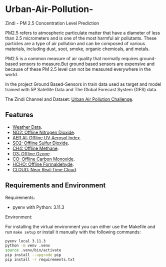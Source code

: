 # Urban-Air-Pollution-
Zindi - PM 2.5 Concentration Level Prediction

PM2.5 refers to atmospheric particulate matter that have a diameter of less than 2.5 micrometers and is one of the most harmful air pollutants.
These particles are a type of air pollution and can be composed of various materials, including dust, soot, smoke, organic chemicals, and metals.

PM2.5 is a common measure of air quality that normally requires ground-based sensors to measure.But ground based sensors are expensive and because of these PM 2.5 level can not be measured everywhere in the world. 

In the project Ground Based-Sensors in train data used as target and model trained with 5P Satellite Data and The Global Forecast System (GFS) data.

The Zindi Channel and Dataset: [Urban Air Pollution Challenge](https://zindi.africa/competitions/urban-air-pollution-challenge).

## Features

- [Weather Data](https://developers.google.com/earth-engine/datasets/catalog/NOAA_GFS0P25).
- [NO2: Offline Nitrogen Dioxide](https://developers.google.com/earth-engine/datasets/catalog/COPERNICUS_S5P_OFFL_L3_NO2).
- [AER AI: Offline UV Aerosol Index](https://developers.google.com/earth-engine/datasets/catalog/COPERNICUS_S5P_OFFL_L3_AER_AI).
- [SO2: Offline Sulfur Dioxide](https://developers.google.com/earth-engine/datasets/catalog/COPERNICUS_S5P_OFFL_L3_SO2).
- [CH4: Offline Methane](https://developers.google.com/earth-engine/datasets/catalog/COPERNICUS_S5P_OFFL_L3_CH4).
- [O3: Offline Ozone](https://developers.google.com/earth-engine/datasets/catalog/COPERNICUS_S5P_OFFL_L3_O3).
- [CO: Offline Carbon Monoxide](https://developers.google.com/earth-engine/datasets/catalog/COPERNICUS_S5P_OFFL_L3_CO).
- [HCHO: Offline Formaldehyde](https://developers.google.com/earth-engine/datasets/catalog/COPERNICUS_S5P_OFFL_L3_HCHO).
- [CLOUD: Near Real-Time Cloud](https://developers.google.com/earth-engine/datasets/catalog/COPERNICUS_S5P_OFFL_L3_CLOUD).


## Requirements and Environment

Requirements:
- pyenv with Python: 3.11.3

Environment: 

For installing the virtual environment you can either use the Makefile and run `make setup` or install it manually with the following commands: 

```Bash
pyenv local 3.11.3
python -m venv .venv
source .venv/bin/activate
pip install --upgrade pip
pip install -r requirements.txt
```



